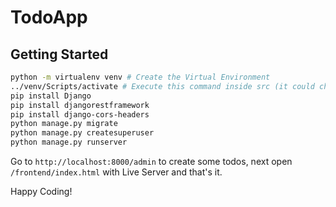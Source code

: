 # TodoApp

## Getting Started

```bash
python -m virtualenv venv # Create the Virtual Environment
../venv/Scripts/activate # Execute this command inside src (it could change), Activates the Virtual Environment
pip install Django
pip install djangorestframework
pip install django-cors-headers
python manage.py migrate
python manage.py createsuperuser
python manage.py runserver
```

Go to `http://localhost:8000/admin` to create some todos, next open `/frontend/index.html` with Live Server and that's it.

Happy Coding!